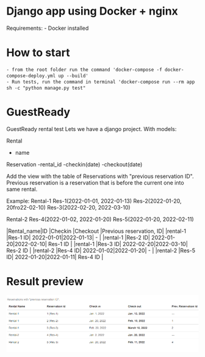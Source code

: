 # Django app using Docker + nginx

Requirements:
    - Docker installed

# How to start
    - from the root folder run the command 'docker-compose -f docker-compose-deploy.yml up --build'
    - Run tests, run the command in terminal 'docker-compose run --rm app sh -c "python manage.py test"


# GuestReady
GuestReady rental test
Lets we have a django project.
With models:

Rental
 - name

Reservation
  -rental_id
  -checkin(date)
  -checkout(date)


Add the view with the table of Reservations with "previous reservation ID".
Previous reservation is a reservation that is before the current one into same
rental.


Example:
Rental-1
Res-1(2022-01-01, 2022-01-13)
Res-2(2022-01-20, 20fro22-02-10)
Res-3(2022-02-20, 2022-03-10)

Rental-2
Res-4(2022-01-02, 2022-01-20)
Res-5(2022-01-20, 2022-02-11)


|Rental_name|ID      |Checkin    |Checkout  |Previous reservation, ID|
|rental-1   |Res-1 ID| 2022-01-01|2022-01-13| -                      |
|rental-1   |Res-2 ID| 2022-01-20|2022-02-10| Res-1 ID               |
|rental-1   |Res-3 ID| 2022-02-20|2022-03-10| Res-2 ID               |
|rental-2   |Res-4 ID| 2022-01-02|2022-01-20| -                      |
|rental-2   |Res-5 ID| 2022-01-20|2022-01-11| Res-4 ID               |

#

# Result preview
![alt text](https://github.com/alexlesan/GuestReady/blob/main/Reservations.png?raw=true)
